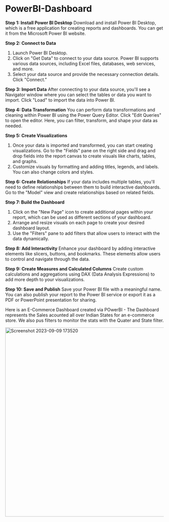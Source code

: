 # PowerBI-Dashboard
**Step 1: Install Power BI Desktop**
Download and install Power BI Desktop, which is a free application for creating reports and dashboards. You can get it from the Microsoft Power BI website.

**Step 2: Connect to Data**
1. Launch Power BI Desktop.
2. Click on "Get Data" to connect to your data source. Power BI supports various data sources, including Excel files, databases, web services, and more.
3. Select your data source and provide the necessary connection details. Click "Connect."

**Step 3: Import Data**
After connecting to your data source, you'll see a Navigator window where you can select the tables or data you want to import. Click "Load" to import the data into Power BI.

**Step 4: Data Transformation**
You can perform data transformations and cleaning within Power BI using the Power Query Editor. Click "Edit Queries" to open the editor. Here, you can filter, transform, and shape your data as needed.

**Step 5: Create Visualizations**
1. Once your data is imported and transformed, you can start creating visualizations. Go to the "Fields" pane on the right side and drag and drop fields into the report canvas to create visuals like charts, tables, and graphs.
2. Customize visuals by formatting and adding titles, legends, and labels. You can also change colors and styles.

**Step 6: Create Relationships**
If your data includes multiple tables, you'll need to define relationships between them to build interactive dashboards. Go to the "Model" view and create relationships based on related fields.

**Step 7: Build the Dashboard**
1. Click on the "New Page" icon to create additional pages within your report, which can be used as different sections of your dashboard.
2. Arrange and resize visuals on each page to create your desired dashboard layout.
3. Use the "Filters" pane to add filters that allow users to interact with the data dynamically.

**Step 8: Add Interactivity**
Enhance your dashboard by adding interactive elements like slicers, buttons, and bookmarks. These elements allow users to control and navigate through the data.

**Step 9: Create Measures and Calculated Columns**
Create custom calculations and aggregations using DAX (Data Analysis Expressions) to add more depth to your visualizations.

**Step 10: Save and Publish**
Save your Power BI file with a meaningful name. You can also publish your report to the Power BI service or export it as a PDF or PowerPoint presentation for sharing.



Here is an E-Commerce Dashboard created via POwerBI - The Dashboard represents the Sales acounted all over Indian States for an e-commerce store. We also pus filters to monitor the stats with the Quater and State filter.

<img width="602" alt="Screenshot 2023-09-09 173520" src="https://github.com/ishreyaa07/PowerBI-Dashboard/assets/98052441/c95acffe-80d1-4a5f-911e-343e61fcb111">

